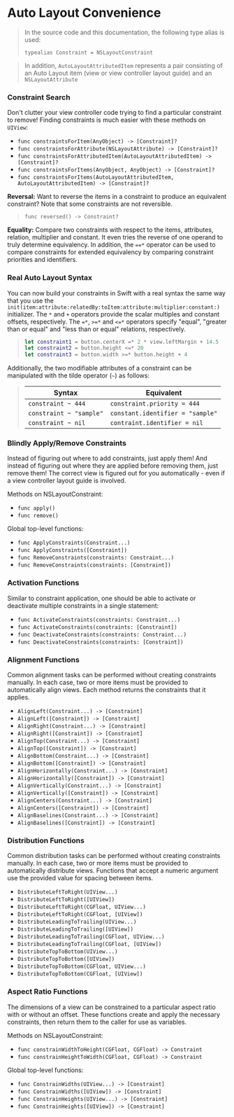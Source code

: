Auto Layout Convenience
=======================


> In the source code and this documentation, the following type alias is used:
>
> `typealias Constraint = NSLayoutConstraint`

> In addition, `AutoLayoutAttributedItem` represents a pair consisting of an Auto Layout item (view or view controller layout guide) and an `NSLayoutAttribute`


### Constraint Search

Don't clutter your view controller code trying to find a particular constraint to remove!   Finding constraints is much easier with these methods on `UIView`:

 - `func constraintsForItem(AnyObject) -> [Constraint]?`
 - `func constraintsForAttribute(NSLayoutAttribute) -> [Constraint]?`
 - `func constraintsForAttributedItem(AutoLayoutAttributedItem) -> [Constraint]?`
 - `func constraintsForItems(AnyObject, AnyObject) -> [Constraint]?`
 - `func constraintsForItems(AutoLayoutAttributedItem, AutoLayoutAttributedItem) -> [Constraint]?`


**Reversal:**
Want to reverse the items in a constraint to produce an equivalent constraint?  Note that some constraints are not reversible.

> `func reversed() -> Constraint?`


**Equality:**
Compare two constraints with respect to the items, attributes, relation, multiplier and constant.  It even tries the reverse of one operand to truly determine equivalency.  In addition, the `==*` operator can be used to compare constraints for extended equivalency by comparing constraint priorities and identifiers.


### Real Auto Layout Syntax

You can now build your constraints in Swift with a real syntax the same way that you use the `init(item:attribute:relatedBy:toItem:attribute:multiplier:constant:)` initializer.  The `*` and `+` operators provide the scalar multiples and constant offsets, respectively.  The `=*`, `>=*` and `<=*` operators specify "equal", "greater than or equal" and "less than or equal" relations, respectively.

> ```swift
> let constraint1 = button.centerX =* 2 * view.leftMargin + 14.5
> let constraint2 = button.height <=* 20
> let constraint3 = button.width >=* button.height + 4
> ```

Additionally, the two modifiable attributes of a constraint can be manipulated with the tilde operator (`~`) as follows:

> Syntax|Equivalent
> ------|----------
> `constraint ~ 444`|`constraint.priority = 444`
> `constraint ~ "sample"`|`constant.identifier = "sample"`
> `constraint ~ nil`|`contraint.identifier = nil`


### Blindly Apply/Remove Constraints

Instead of figuring out where to add constraints, just apply them!  And instead of figuring out where they are applied before removing them, just remove them!  The correct view is figured out for you automatically - even if a view controller layout guide is involved.

Methods on NSLayoutConstraint:
 - `func apply()`
 - `func remove()`

Global top-level functions:
 - `func ApplyConstraints(Constraint...)`
 - `func ApplyConstraints([Constraint])`
 - `func RemoveConstraints(constraints: Constraint...)`
 - `func RemoveConstraints(constraints: [Constraint])`


### Activation Functions

Similar to constraint application, one should be able to activate or deactivate multiple constraints in a single statement:
 - `func ActivateConstraints(constraints: Constraint...)`
 - `func ActivateConstraints(constraints: [Constraint])`
 - `func DeactivateConstraints(constraints: Constraint...)`
 - `func DeactivateConstraints(constraints: [Constraint])`


### Alignment Functions

Common alignment tasks can be performed without creating constraints manually.  In each case, two or more items must be provided to automatically align views.  Each method returns the constraints that it applies.
 - `AlignLeft(Constraint...) -> [Constraint]`
 - `AlignLeft([Constraint]) -> [Constraint]`
 - `AlignRight(Constraint...) -> [Constraint]`
 - `AlignRight([Constraint]) -> [Constraint]`
 - `AlignTop(Constraint...) -> [Constraint]`
 - `AlignTop([Constraint]) -> [Constraint]`
 - `AlignBottom(Constraint...) -> [Constraint]`
 - `AlignBottom([Constraint]) -> [Constraint]`
 - `AlignHorizontally(Constraint...) -> [Constraint]`
 - `AlignHorizontally([Constraint]) -> [Constraint]`
 - `AlignVertically(Constraint...) -> [Constraint]`
 - `AlignVertically([Constraint]) -> [Constraint]`
 - `AlignCenters(Constraint...) -> [Constraint]`
 - `AlignCenters([Constraint]) -> [Constraint]`
 - `AlignBaselines(Constraint...) -> [Constraint]`
 - `AlignBaselines([Constraint]) -> [Constraint]`


### Distribution Functions

Common distribution tasks can be performed without creating constraints manually.  In each case, two or more items must be provided to automatically distribute views.  Functions that accept a numeric argument use the provided value for spacing between items.
 - `DistributeLeftToRight(UIView...)`
 - `DistributeLeftToRight([UIView])`
 - `DistributeLeftToRight(CGFloat, UIView...)`
 - `DistributeLeftToRight(CGFloat, [UIView])`
 - `DistributeLeadingToTrailing(UIView...)`
 - `DistributeLeadingToTrailing([UIView])`
 - `DistributeLeadingToTrailing(CGFloat, UIView...)`
 - `DistributeLeadingToTrailing(CGFloat, [UIView])`
 - `DistributeTopToBottom(UIView...)`
 - `DistributeTopToBottom([UIView])`
 - `DistributeTopToBottom(CGFloat, UIView...)`
 - `DistributeTopToBottom(CGFloat, [UIView])`

### Aspect Ratio Functions

The dimensions of a view can be constrained to a particular aspect ratio with or without an offset.  These functions create and apply the necessary constraints, then return them to the caller for use as variables.

Methods on NSLayoutConstraint:
 - `func constrainWidthToHeight(CGFloat, CGFloat) -> Constraint`
 - `func constrainHeightToWidth(CGFloat, CGFloat) -> Constraint`

Global top-level functions:
 - `func ConstrainWidths(UIView...) -> [Constraint]`
 - `func ConstrainWidths([UIView]) -> [Constraint]`
 - `func ConstrainHeights(UIView...) -> [Constraint]`
 - `func ConstrainHeights([UIView]) -> [Constraint]`
